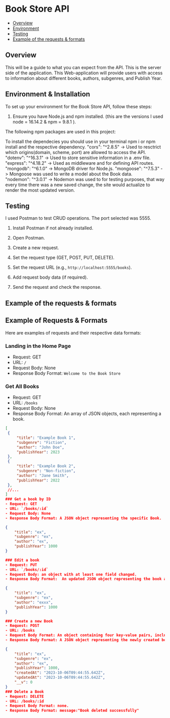 # Book Store API
* [Overview](#overview)
* [Environment](#environment)
* [Testing](#testing)
* [Example of the requests & formats](#example)

<a id="overview"></a> 
## Overview
This will be a guide to what you can expect from the API. 
This is the server side of the application.
This Web-application will provide users with access to information about different books, authors, subgenres, and Publish Year.
<!-- Users will be able to sig up, update personal information, and create a list of their favourite movies.  -->

<a id="environment"></a> 
## Environment & Installation
To set up your environment for the Book Store API, follow these steps:

1. Ensure you have Node.js and npm installed. (this are the versions I used node = 16.14.2 & npm = 9.8.1 ).

The following npm packages are used in this project:

To install the dependecies you should use in your terminal npm i or npm install and the respective dependency.
"cors": "^2.8.5" -> Used to resctrict which origins(domain, scheme, port) are allowed to access the API.
"dotenv": "^16.3.1" -> Used to store sensitive information in a .env file. 
"express": "^4.18.2" -> Used as middleware and for defining API routes. 
"mongodb": "^6.1.0" -> MongoDB driver for Node.js.
"mongoose": "^7.5.3" -> Mongoose was used to write a model about the Book data.   
"nodemon": "^3.0.1" -> Nodemon was used to for testing purposes, that way every time there was a new saved change, the site would actualize to render the most updated version. 

<a id="testing"></a> 
## Testing
I used Postman to test CRUD operations. The port selected was 5555.

1. Install Postman if not already installed.

2. Open Postman.

3. Create a new request.

4. Set the request type (GET, POST, PUT, DELETE).

5. Set the request URL (e.g., `http://localhost:5555/books`).

6. Add request body data (if required).

7. Send the request and check the response.


<a id="example"></a> 
## Example of the requests & formats
## Example of Requests & Formats
Here are examples of requests and their respective data formats:

### Landing in the Home Page

- Request: GET
- URL: `/`
- Request Body: None
- Response Body Format: `Welcome to the Book Store`

### Get All Books

- Request: GET
- URL: `/books`
- Request Body: None
- Response Body Format: An array of JSON objects, each representing a book.

```json
[
 {
     "title": "Example Book 1",
     "subgenre": "Fiction",
     "author": "John Doe",
     "publishYear": 2023
 },
 {
     "title": "Example Book 2",
     "subgenre": "Non-fiction",
     "author": "Jane Smith",
     "publishYear": 2022
 },
 //...
]
### Get a book by ID
- Request: GET
- URL: `/books/:id`
- Request Body: None
- Response Body Format: A JSON object representing the specific Book.

{
    "title": "ex",
    "subgenre": "ex",
    "author": "ex",
    "publishYear": 1000
}

### Edit a book 
- Request: PUT
- URL: `/books/:id`
- Request Body: an object with at least one field changed.
- Response Body Format:  An updated JSON object representing the book and a message indicating success.

{
    "title": "ex",
    "subgenre": "ex",
    "author": "exxx",
    "publishYear": 1000
}

### Create a new Book  
- Request: POST
- URL: /books
- Request Body Format: An object containing four key-value pairs, including three strings and one integer.
- Response Body Format: A JSON object representing the newly created book.

{
    "title": "ex",
    "subgenre": "ex",
    "author": "ex",
    "publishYear": 1000,
    "createdAt": "2023-10-06T09:44:55.642Z",
    "updatedAt": "2023-10-06T09:44:55.642Z",
    "__v": 0
}
### Delete a Book
- Request: DELETE
- URL: /books/:id
- Request Body Format: none.
- Response Body Format: message:"Book deleted successfully"
